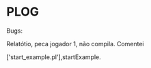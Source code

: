 # PLOG

Bugs:

Relatótio, peca jogador 1, não compila. Comentei

['start_example.pl'],startExample.
